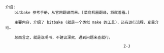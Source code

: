 
	介绍：
		bitbake 参考手册，从官网翻译而来。[菜鸟机器翻译，将就着看。]

		主要内容，介绍了 bitbake (就是一个类似 make 的工具)，还有运行流程，变量介绍。

		总而言之，就是说明书，不建议深究，遇到问题来查就行。

														Z-J